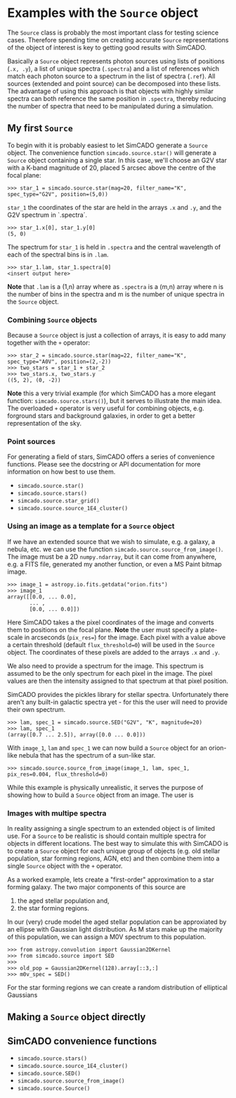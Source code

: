# Examples with the `Source` object

The `Source` class is probably the most important class for testing science cases. Therefore spending time on creating accurate `Source` representations of the object of interest is key to getting good results with SimCADO.

Basically a `Source` object represents photon sources using lists of positions (`.x, .y`), a list of unique spectra (`.spectra`) and a list of references which match each photon source to a spectrum in the list of spectra (`.ref`). All sources (extended and point source) can be decomposed into these lists. The advantage of using this approach is that objects with highly similar spectra can both reference the same position in `.spectra`, thereby reducing the number of spectra that need to be manipulated during a simulation. 

## My first `Source`
To begin with it is probably easiest to let SimCADO generate a `Source` object. The convenience function `simcado.source.star()` will generate a `Source` object containing a single star. In this case, we'll choose an G2V star with a K-band magnitude of 20, placed 5 arcsec above the centre of the focal plane:

    >>> star_1 = simcado.source.star(mag=20, filter_name="K", spec_type="G2V", position=(5,0))

`star_1` the coordinates of the star are held in the arrays `.x` and `.y`, and the G2V spectrum in `.spectra´.

    >>> star_1.x[0], star_1.y[0]
    (5, 0)

The spectrum for `star_1` is held in `.spectra` and the central wavelength of each of the spectral bins is in `.lam`. 

    >>> star_1.lam, star_1.spectra[0]
    <insert output here>

**Note** that `.lam` is a (1,n) array where as `.spectra` is a (m,n) array where n is the number of bins in the spectra and m is the number of unique spectra in the `Source` object. 

### Combining `Source` objects
Because a `Source` object is just a collection of arrays, it is easy to add many together with the `+` operator:

    >>> star_2 = simcado.source.star(mag=22, filter_name="K", spec_type="A0V", position=(2,-2))
    >>> two_stars = star_1 + star_2
    >>> two_stars.x, two_stars.y
    ((5, 2), (0, -2))

**Note** this a very trivial example (for which SimCADO has a more elegant function: `simcado.source.stars()`), but it serves to illustrate the main idea. The overloaded `+` operator is very useful for combining objects, e.g. forground stars and background galaxies, in order to get a better representation of the sky.

### Point sources
For generating a field of stars, SimCADO offers a series of convenience functions. Please see the docstring or API documentation for more information on how best to use them.
* `simcado.source.star()`
* `simcado.source.stars()`
* `simcado.source.star_grid()`
* `simcado.source.source_1E4_cluster()`


### Using an image as a template for a `Source` object
If we have an extended source that we wish to simulate, e.g. a galaxy, a nebula, etc. we can use the function `simcado.source.source_from_image()`. The image must be a 2D `numpy.ndarray`, but it can come from anywhere, e.g. a FITS file, generated my another function, or even a MS Paint bitmap image. 

    >>> image_1 = astropy.io.fits.getdata("orion.fits")
    >>> image_1
    array([[0.0, ... 0.0],
           ... ,
           [0.0, ... 0.0]])

Here SimCADO takes a the pixel coordinates of the image and converts them to positions on the focal plane. **Note** the user must specify a plate-scale in arcseconds (`pix_res=`) for the image. Each pixel with a value above a certain threshold (default `flux_threshold=0`) will be used in the `Source` object. The coordinates of these pixels are added to the arrays `.x` and `.y`. 

We also need to provide a spectrum for the image. This spectrum is assumed to be the only spectrum for each pixel in the image. The pixel values are then the intensity assigned to that spectrum at that pixel position. 

SimCADO provides the pickles library for stellar spectra. Unfortunately there aren't any built-in galactic spectra yet - for this the user will need to provide their own spectrum.

    >>> lam, spec_1 = simcado.source.SED("G2V", "K", magnitude=20)
    >>> lam, spec_1
    (array([0.7 ... 2.5]), array([0.0 ... 0.0]))

With `image_1`, `lam` and `spec_1` we can now build a `Source` object for an orion-like nebula that has the spectrum of a sun-like star. 

    >>> simcado.source.source_from_image(image_1, lam, spec_1, pix_res=0.004, flux_threshold=0)

While this example is physically unrealistic, it serves the purpose of showing how to build a `Source` object from an image. The user is


### Images with multipe spectra
In reality assigning a single spectrum to an extended object is of limited use. For a `Source` to be realistic is should contain multiple spectra for objects in different locations. The best way to simulate this with SimCADO is to create a `Source` object for each unique group of objects (e.g. old stellar population, star forming regions, AGN, etc) and then combine them into a single `Source` object with the `+` operator.

As a worked example, lets create a "first-order" approximation to a star forming galaxy. The two major components of this source are 
1. the aged stellar population and,
2. the star forming regions. 

In our (very) crude model the aged stellar population can be approxiated by an ellipse with Gaussian light distribution. As M stars make up the majority of this population, we can assign a M0V spectrum to this population.

    >>> from astropy.convolution import Gaussian2DKernel
	>>> from simcado.source import SED
    >>> 
    >>> old_pop = Gaussian2DKernel(128).array[::3,:]
	>>> m0v_spec = SED()

For the star forming regions we can create a random distribution of elliptical Gaussians






## Making a `Source` object directly


## SimCADO convenience functions
* `simcado.source.stars()`
* `simcado.source.source_1E4_cluster()`
* `simcado.source.SED()`
* `simcado.source.source_from_image()`
* `simcado.source.Source()`